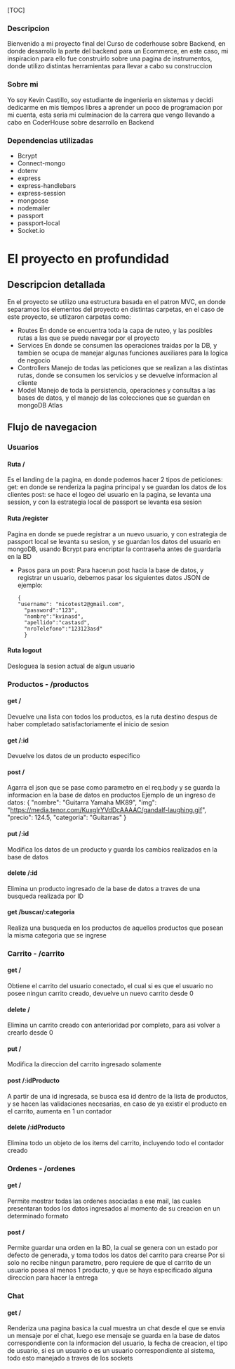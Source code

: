 [TOC]

### Descripcion
Bienvenido a mi proyecto final del Curso de coderhouse sobre Backend, en donde desarrollo la parte del backend para un Ecommerce, en este caso, mi inspiracion para ello fue construirlo sobre una pagina de instrumentos, donde utilizo distintas herramientas para llevar a cabo su construccion

### Sobre mi
Yo soy Kevin Castillo, soy estudiante de ingenieria en sistemas y decidi dedicarme en mis tiempos libres a aprender un poco de programacion por mi cuenta, esta seria mi culminacion de la carrera que vengo llevando a cabo en CoderHouse sobre desarrollo en Backend

### Dependencias utilizadas

- Bcrypt
- Connect-mongo
- dotenv
- express
- express-handlebars
- express-session
- mongoose
- nodemailer
- passport
- passport-local
- Socket.io

# El proyecto en profundidad
## Descripcion detallada
En el proyecto se utilizo una estructura basada en el patron MVC, en donde separamos los elementos del proyecto en distintas carpetas, en el caso de este proyecto, se utlizaron carpetas como:
- Routes
En donde se encuentra toda la capa de ruteo, y las posibles rutas a las que se puede navegar por el proyecto
- Services
En donde se consumen las operaciones traidas por la DB, y tambien se ocupa de manejar algunas funciones auxiliares para la logica de negocio
- Controllers
Manejo de todas las peticiones que se realizan a las distintas rutas, donde se consumen los servicios y se devuelve informacion al cliente
- Model
Manejo de toda la persistencia, operaciones y consultas a las bases de datos, y el manejo de las colecciones que se guardan en mongoDB Atlas

## Flujo de navegacion
### Usuarios
#### Ruta /
Es el landing de la pagina, en donde podemos hacer 2 tipos de peticiones:
get: en donde se renderiza la pagina principal y se guardan los datos de los clientes
post: se hace el logeo del usuario en la pagina, se levanta una session, y con la estrategia local de passport se levanta esa sesion
#### Ruta /register
Pagina en donde se puede registrar a un nuevo usuario, y con estrategia de passport local se levanta su sesion, y se guardan los datos del usuario en mongoDB, usando Bcrypt para encriptar la contraseña antes de guardarla en la BD
- Pasos para un post:
Para hacerun post hacia la base de datos, y registrar un usuario, debemos pasar los siguientes datos
JSON de ejemplo:

      {
      "username": "nicotest2@gmail.com",
    	"password":"123",
    	"nombre":"kvinasd",
    	"apellido":"castasd",
    	"nroTelefono":"123123asd"
    	}
#### Ruta logout
Desloguea la sesion actual de algun usuario
### Productos - /productos
#### get /
Devuelve una lista con todos los productos, es la ruta destino despus de haber completado satisfactoriamente el inicio de sesion
#### get /:id
Devuelve los datos de un producto especifico
#### post /
Agarra el json que se pase como parametro en el req.body y se guarda la informacion en la base de datos en productos
Ejemplo de un ingreso de datos:
    	{
    		"nombre": "Guitarra Yamaha MK89",
    		"img": "https://media.tenor.com/KuxgIrYVdDcAAAAC/gandalf-laughing.gif",
    		"precio": 124.5,
    		"categoria": "Guitarras"
    	}

#### put /:id
Modifica los datos de un producto y guarda los cambios realizados en la base de datos
#### delete /:id
Elimina un producto ingresado de la base de datos a traves de una busqueda realizada por ID
#### get /buscar/:categoria
Realiza una busqueda en los productos de aquellos productos que posean la misma categoria que se ingrese
### Carrito - /carrito
#### get /
Obtiene el carrito del usuario conectado, el cual si es que el usuario no posee ningun carrito creado, devuelve un nuevo carrito desde 0
#### delete /
Elimina un carrito creado con anterioridad por completo, para asi volver a crearlo desde 0
#### put /
Modifica la direccion del carrito ingresado solamente
#### post /:idProducto
A partir de una id ingresada, se busca esa id dentro de la lista de productos, y se hacen las validaciones necesarias, en caso de ya existir el producto en el carrito, aumenta en 1 un contador
#### delete /:idProducto
Elimina todo un objeto de los items del carrito, incluyendo todo el contador creado

### Ordenes - /ordenes

#### get /
Permite mostrar todas las ordenes asociadas a ese mail, las cuales presentaran todos los datos ingresados al momento de su creacion en un determinado formato
#### post /
Permite guardar una orden en la BD, la cual se genera con un estado por defecto de generada, y toma todos los datos del carrito para crearse
Por si solo no recibe ningun parametro, pero requiere de que el carrito de un usuario posea al menos 1 producto, y que se haya especificado alguna direccion para hacer la entrega
### Chat
#### get /
Renderiza una pagina basica la cual muestra un chat desde el que se envia un mensaje por el chat, luego ese mensaje se guarda en la base de datos correspondiente con la informacion del usuario, la fecha de creacion, el tipo de usuario, si es un usuario o es un usuario correspondiente al sistema, todo esto manejado a traves de los sockets